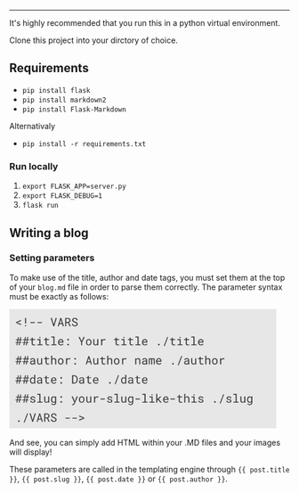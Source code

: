 
<!-- VARS
##title: Getting Started with FFFB ./title
##author: Ronald ./author
##date: 2018/01/16 ./date
##image: welcome.gif ./image
./VARS -->

<hr>

It's highly recommended that you run this in a python virtual environment.

Clone this project into your dirctory of choice.

## Requirements
* `pip install flask`
* `pip install markdown2`
* `pip install Flask-Markdown`

Alternativaly
* `pip install -r requirements.txt`

### Run locally
1. `export FLASK_APP=server.py`
2. `export FLASK_DEBUG=1`
3. `flask run`


## Writing a blog
### Setting parameters
To make use of the title, author and date tags, you must set them at the top of your `blog.md` file in order to parse them correctly. The parameter syntax must be exactly as follows:

<div class="row">
<div class="col-6">

<img style="width: 50vw" src="/static/img/blogtags.png">
</div>
</div>

And see, you can simply add HTML within your .MD files and your images will display!

These parameters are called in the templating engine through `{{ post.title }}`, `{{ post.slug }}`, `{{ post.date }}` or `{{ post.author }}`.